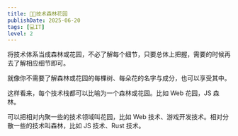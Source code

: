 ```yaml
---
title: 🌸🌳技术森林花园
publishDate: 2025-06-20
tags: [💻IT]
level: 2
---
```


将技术体系当成森林或花园，不必了解每个细节，只要总体上把握，需要的时候再去了解相应细节即可。

就像你不需要了解森林或花园的每棵树、每朵花的名字与成分，也可以享受其中。

这样看来，每个技术栈都可以比喻为一个森林或花园。比如 Web 花园，JS 森林。

可以把相对内聚一些的技术领域叫花园，比如 Web 技术、游戏开发技术。相对分散一些的技术叫森林，比如 JS 技术、Rust 技术。

